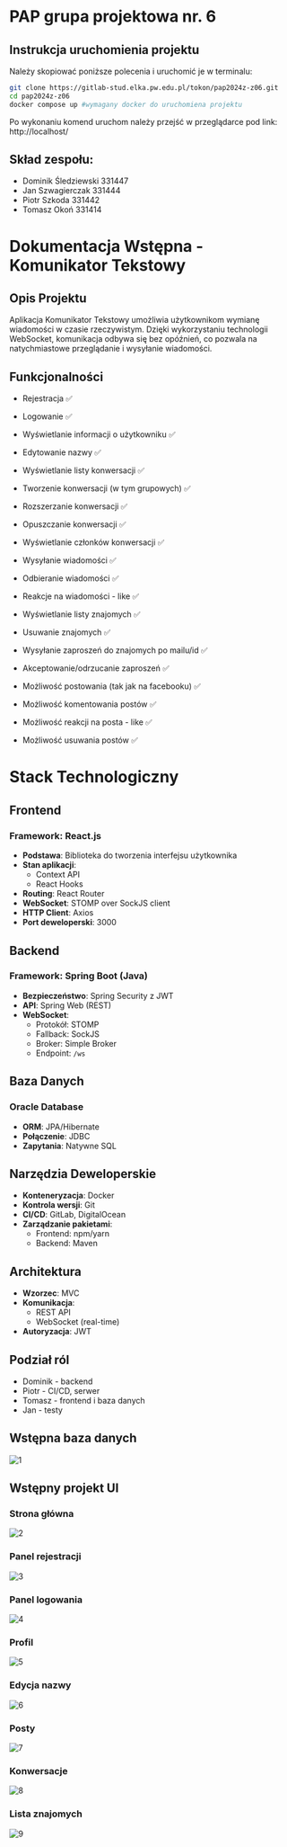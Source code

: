 # PAP grupa projektowa nr. 6
## Instrukcja uruchomienia projektu

Należy skopiować poniższe polecenia i uruchomić je w terminalu:

```bash
git clone https://gitlab-stud.elka.pw.edu.pl/tokon/pap2024z-z06.git
cd pap2024z-z06
docker compose up #wymagany docker do uruchomiena projektu
```
Po wykonaniu komend uruchom należy przejść w przeglądarce pod link: http://localhost/

## Skład zespołu:
-   Dominik Śledziewski 331447
-   Jan Szwagierczak 331444
-   Piotr Szkoda 331442
-   Tomasz Okoń 331414

# Dokumentacja Wstępna - Komunikator Tekstowy
## Opis Projektu
Aplikacja Komunikator Tekstowy umożliwia użytkownikom wymianę wiadomości w czasie rzeczywistym. Dzięki wykorzystaniu technologii WebSocket, komunikacja odbywa się bez opóźnień, co pozwala na natychmiastowe przeglądanie i wysyłanie wiadomości.

## Funkcjonalności
-   Rejestracja ✅
-   Logowanie ✅

-   Wyświetlanie informacji o użytkowniku ✅
-   Edytowanie nazwy ✅

-   Wyświetlanie listy konwersacji ✅
-   Tworzenie konwersacji (w tym grupowych) ✅
-   Rozszerzanie konwersacji ✅
-   Opuszczanie konwersacji ✅
-   Wyświetlanie członków konwersacji ✅
-   Wysyłanie wiadomości ✅
-   Odbieranie wiadomości ✅
-   Reakcje na wiadomości - like ✅

-   Wyświetlanie listy znajomych ✅
-   Usuwanie znajomych ✅
-   Wysyłanie zaproszeń do znajomych po mailu/id ✅
-   Akceptowanie/odrzucanie zaproszeń ✅

-   Możliwość postowania (tak jak na facebooku) ✅
-   Możliwość komentowania postów ✅
-   Możliwość reakcji na posta - like ✅
-   Możliwość usuwania postów ✅

# Stack Technologiczny

## Frontend
### Framework: React.js
- **Podstawa**: Biblioteka do tworzenia interfejsu użytkownika
- **Stan aplikacji**:
  - Context API
  - React Hooks
- **Routing**: React Router
- **WebSocket**: STOMP over SockJS client
- **HTTP Client**: Axios
- **Port deweloperski**: 3000

## Backend
### Framework: Spring Boot (Java)
- **Bezpieczeństwo**: Spring Security z JWT
- **API**: Spring Web (REST)
- **WebSocket**:
  - Protokół: STOMP
  - Fallback: SockJS
  - Broker: Simple Broker
  - Endpoint: `/ws`

## Baza Danych
### Oracle Database
- **ORM**: JPA/Hibernate
- **Połączenie**: JDBC
- **Zapytania**: Natywne SQL

## Narzędzia Deweloperskie
- **Konteneryzacja**: Docker
- **Kontrola wersji**: Git
- **CI/CD**: GitLab, DigitalOcean
- **Zarządzanie pakietami**:
  - Frontend: npm/yarn
  - Backend: Maven

## Architektura
- **Wzorzec**: MVC
- **Komunikacja**:
  - REST API
  - WebSocket (real-time)
- **Autoryzacja**: JWT


## Podział ról
-   Dominik - backend
-   Piotr - CI/CD, serwer
-   Tomasz - frontend i baza danych
-   Jan - testy

## Wstępna baza danych

![1](DB/Schemat.png)

## Wstępny projekt UI

### Strona główna
![2](UI/1.png)
### Panel rejestracji
![3](UI/2.png)
### Panel logowania
![4](UI/3.png)
### Profil
![5](UI/5.png)
### Edycja nazwy
![6](UI/6.png)
### Posty
![7](UI/7.png)
### Konwersacje
![8](UI/8.png)
### Lista znajomych
![9](UI/9.png)

